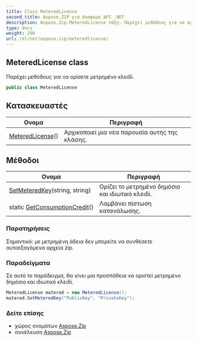 ```yaml
---
title: Class MeteredLicense
second_title: Aspose.ZIP για Αναφορά API .NET
description: Aspose.Zip.MeteredLicense τάξη. Παρέχει μεθόδους για να ορίσετε μετρημένο κλειδί.
type: docs
weight: 290
url: /el/net/aspose.zip/meteredlicense/
---
```

## MeteredLicense class

Παρέχει μεθόδους για να ορίσετε μετρημένο κλειδί.

```csharp
public class MeteredLicense
```

## Κατασκευαστές

| Ονομα | Περιγραφή |
| --- | --- |
| [MeteredLicense](meteredlicense/)() | Αρχικοποιεί μια νέα παρουσία αυτής της κλάσης. |

## Μέθοδοι

| Ονομα | Περιγραφή |
| --- | --- |
| [SetMeteredKey](../../aspose.zip/meteredlicense/setmeteredkey/)(string, string) | Ορίζει το μετρημένο δημόσιο και ιδιωτικό κλειδί. |
| static [GetConsumptionCredit](../../aspose.zip/meteredlicense/getconsumptioncredit/)() | Λαμβάνει πίστωση κατανάλωσης. |

### Παρατηρήσεις

Σημαντικό: με μετρημένη άδεια δεν μπορείτε να συνθέσετε αυτοεξαγόμενα αρχεία zip.

### Παραδείγματα

Σε αυτό το παράδειγμα, θα γίνει μια προσπάθεια να οριστεί μετρημένο δημόσιο και ιδιωτικό κλειδί.

```csharp
MeteredLicense matered = new MeteredLicense();
matered.SetMeteredKey("PublicKey", "PrivateKey");
```

### Δείτε επίσης

* χώρος ονομάτων [Aspose.Zip](../../aspose.zip/)
* συνέλευση [Aspose.Zip](../../)


